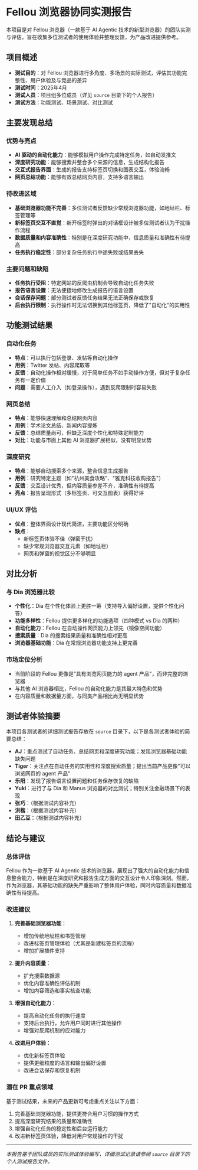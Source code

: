 # Fellou 浏览器协同实测报告

本项目是对 Fellou 浏览器（一款基于 AI Agentic 技术的新型浏览器）的团队实测与评估，旨在收集多位测试者的使用体验并整理反馈，为产品改进提供参考。

## 项目概述

- **测试目的**：对 Fellou 浏览器进行多角度、多场景的实际测试，评估其功能完整性、用户体验及与竞品的差异
- **测试时间**：2025年4月
- **测试人员**：项目组多位成员（详见 `source` 目录下的个人报告）
- **测试方法**：功能测试、场景测试、对比测试

## 主要发现总结

### 优势与亮点

- **AI 驱动的自动化能力**：能够模拟用户操作完成特定任务，如自动发推文
- **深度研究功能**：能够搜索并整合多个来源的信息，生成结构化报告
- **交互式报告界面**：生成的报告支持标签页切换和图表交互，体验流畅
- **网页总结功能**：能够有效总结网页内容，支持多语言输出

### 待改进区域

- **基础浏览器功能不完善**：多位测试者反馈缺少常规浏览器功能，如地址栏、标签管理等
- **新标签页交互不直觉**：新开标签时弹出的对话框设计被多位测试者认为干扰操作流程
- **数据质量和内容准确性**：特别是在深度研究功能中，信息质量和准确性有待提高
- **任务执行稳定性**：部分复杂任务执行中途失败或结果丢失

### 主要问题和缺陷

- **任务执行受阻**：特定网站的反爬虫机制会导致自动化任务失败
- **报告语言设置**：无法便捷地修改生成报告的语言设置
- **会话保存问题**：部分测试者反馈任务结果无法正确保存或恢复
- **后台执行限制**：执行操作时无法切换到其他标签页，降低了"自动化"的实用性

## 功能测试结果

### 自动化任务

- **特点**：可以执行包括登录、发帖等自动化操作
- **用例**：Twitter 发帖、内容爬取等
- **反馈**：自动化操作相对缓慢，对于简单任务不如手动操作方便，但对于复杂任务有一定价值
- **问题**：需要人工介入（如登录操作），遇到反爬限制时容易失败

### 网页总结

- **特点**：能够快速理解和总结网页内容
- **用例**：学术论文总结、新闻内容提炼
- **反馈**：总结质量尚可，但缺乏深度个性化和特殊定制能力
- **对比**：功能与市面上其他 AI 浏览器扩展相似，没有明显优势

### 深度研究

- **特点**：能够自动搜索多个来源，整合信息生成报告
- **用例**：研究特定主题（如"杭州美食攻略"、"雅克科技收购报告"）
- **反馈**：交互设计优秀，但内容质量参差不齐，准确性有待提高
- **亮点**：报告呈现形式（多标签页、可交互图表）获得好评

### UI/UX 评估

- **优点**：整体界面设计现代简洁，主要功能区分明确
- **缺点**：
  - 新标签页体验不佳（弹窗干扰）
  - 缺少常规浏览器交互元素（如地址栏）
  - 网页和弹窗的视觉区分不够明显

## 对比分析

### 与 Dia 浏览器比较

- **个性化**：Dia 在个性化体验上更胜一筹（支持导入偏好设置，提供个性化问答）
- **功能多样性**：Fellou 提供更多样化的功能选项（四种模式 vs Dia 的两种）
- **自动化能力**：Fellou 在自动操作网页能力上领先（镜像空间功能）
- **搜索质量**：Dia 的搜索结果质量和准确性相对更高
- **浏览器基础功能**：Dia 在常规浏览器功能支持上更完善

### 市场定位分析

- 当前阶段的 Fellou 更像是"具有浏览网页能力的 agent 产品"，而非完整的浏览器
- 与其他 AI 浏览器相比，Fellou 的自动化能力是其最大特色和优势
- 在内容质量和数据量方面，与同类产品相比尚无明显优势

## 测试者体验摘要

本项目各测试者的详细测试报告存放在 `source` 目录下，以下是各测试者体验的简要总结：

- **AJ**：重点测试了自动任务、总结网页和深度研究功能；发现浏览器基础功能缺失问题
- **Tiger**：关注点在自动任务的实用性和深度搜索质量；提出当前产品更像"可以浏览网页的 agent 产品"
- **乐阳**：发现了报告语言设置问题和任务保存恢复的缺陷
- **Yuki**：进行了与 Dia 和 Manus 浏览器的对比测试；特别关注金融场景下的表现
- **张巧**：（根据测试内容补充）
- **洪楷**：（根据测试内容补充）
- **田乙豆**：（根据测试内容补充）

## 结论与建议

### 总体评估

Fellou 作为一款基于 AI Agentic 技术的浏览器，展现出了强大的自动化能力和信息整合能力，特别是在深度研究和报告生成方面的交互设计令人印象深刻。然而，作为浏览器，其基础功能的缺失严重影响了整体用户体验，同时内容质量和数据准确性有待提高。

### 改进建议

1. **完善基础浏览器功能**：
   - 增加传统地址栏和书签管理
   - 改进标签页管理体验（尤其是新建标签页的流程）
   - 增加扩展插件支持

2. **提升内容质量**：
   - 扩充搜索数据源
   - 优化内容准确性评估机制
   - 增加内容筛选和事实核查功能

3. **增强自动化能力**：
   - 提高自动化任务的执行速度
   - 支持后台执行，允许用户同时进行其他操作
   - 增强对反爬机制的应对能力

4. **改进用户体验**：
   - 优化新标签页体验
   - 提供更细粒度的语言和输出偏好设置
   - 改进会话保存和恢复机制

### 潜在 PR 重点领域

基于测试结果，未来的产品更新可考虑重点关注以下方面：

1. 完善基础浏览器功能，提供更符合用户习惯的操作方式
2. 提高深度研究结果的质量和准确性
3. 增强自动化任务的稳定性和后台运行能力
4. 改进新标签页体验，降低对用户常规操作的干扰

---

*本报告基于团队成员的实际测试体验编写，详细测试记录请参阅 `source` 目录下的个人测试报告文件。*
